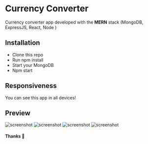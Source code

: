 # Currency Converter

Currency converter app developed with the **MERN** stack (MongoDB, ExpressJS, React, Node )

## Installation

- Clone this repo
- Run npm install
- Start your MongoDB
- Npm start

## Responsiveness

You can see this app in all devices!

## Preview

![screenshot](https://imgur.com/iZ39GZ4)
![screenshot](https://imgur.com/gKpNyu2)
![screenshot](https://imgur.com/v1inH5k)
![screenshot](https://imgur.com/Tt4t9Un)

#### Thanks :green_heart:

